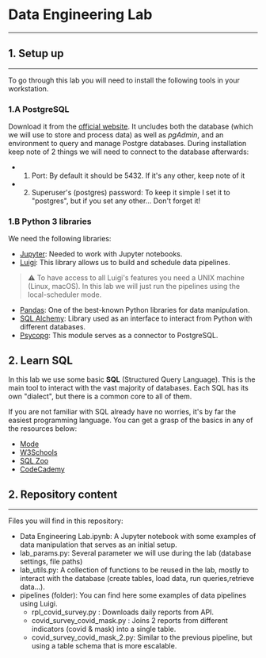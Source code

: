 # Data Engineering Lab
---

## 1. Setup up
---
To go through this lab you will need to install the following tools in your workstation.

### 1.A PostgreSQL
Download it from the [official website](https://www.postgresql.org/). It uncludes both the database (which we will use to store and process data) as well as *pgAdmin*, and an environment to query and manage Postgre databases.
During installation keep note of 2 things we will need to connect to the database afterwards:
- 1. Port: By default it should be 5432. If it's any other, keep note of it
- 2. Superuser's (postgres) password: To keep it simple I set it to "postgres", but if you set any other... Don't forget it!

### 1.B Python 3 libraries
We need the following libraries:
- [Jupyter](https://jupyter.org/install): Needed to work with Jupyter notebooks.
- [Luigi](https://luigi.readthedocs.io/en/stable/index.html): This library allows us to build and schedule data pipelines.

> ⚠️ To have access to all Luigi's features you need a UNIX machine (Linux, macOS). In this lab we will just run the pipelines using the local-scheduler mode.

- [Pandas](https://pandas.pydata.org/docs/getting_started/install.html): One of the best-known Python libraries for data manipulation.
- [SQL Alchemy](https://docs.sqlalchemy.org/en/14/intro.html): Library used as an interface to interact from Python with different databases.
- [Psycopg](https://www.psycopg.org/docs/install.html): This module serves as a connector to PostgreSQL.


## 2. Learn SQL
In this lab we use some basic **SQL** (Structured Query Language). This is the main tool to interact with the vast majority of databases. Each SQL has its own "dialect", but there is a common core to all of them.

If you are not familiar with SQL already have no worries, it's by far the easiest programming language. You can get a grasp of the basics in any of the resources below:
- [Mode](https://mode.com/sql-tutorial/introduction-to-sql/)
- [W3Schools](https://www.w3schools.com/sql/)
- [SQL Zoo](https://sqlzoo.net/wiki/SQL_Tutorial)
- [CodeCademy](https://www.codecademy.com/courses/learn-sql/)


## 2. Repository content
---
Files you will find in this repository:
- Data Engineering Lab.ipynb: A Jupyter notebook with some examples of data manipulation that serves as an initial setup.
- lab_params.py: Several parameter we will use during the lab (database settings, file paths)
- lab_utils.py: A collection of functions to be reused in the lab, mostly to interact with the database (create tables, load data, run queries,retrieve data...).
- pipelines (folder): You can find here some examples of data pipelines using Luigi.
    - rpl_covid_survey.py : Downloads daily reports from API.
    - covid_survey_covid_mask.py : Joins 2 reports from different indicators (covid & mask) into a single table.
    - covid_survey_covid_mask_2.py: Similar to the previous pipeline, but using a table schema that is more escalable.
